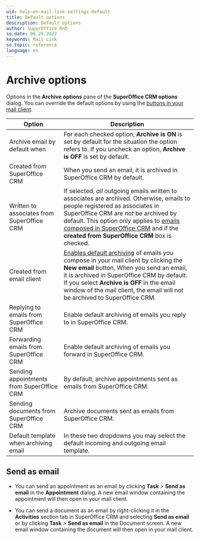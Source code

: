 ```yaml
---
uid: help-en-mail-link-settings-default
title: Default options
description: Default options
author: SuperOffice RnD
so.date: 06.29.2022
keywords: Mail Link
so.topic: reference
language: en
---
```


# Archive options

Options in the **Archive options** pane of the **SuperOffice CRM options** dialog. You can override the default options by using the [buttons in your mail client][2].

| Option | Description |
|---|---|
| Archive email by default when | For each checked option, **Archive is ON** is set by default for the situation the option refers to. If you uncheck an option, **Archive is OFF** is set by default. |
| Created from SuperOffice CRM | When you send an email, it is archived in SuperOffice CRM by default. |
| Written to associates from SuperOffice CRM | If selected, *all* outgoing emails written to associates are archived. Otherwise, emails to people registered as associates in SuperOffice CRM are *not* be archived by default. This option only applies to [emails composed in SuperOffice CRM][4] and if the **created from SuperOffice CRM** box is checked.
| Created from email client | [Enables default archiving][5] of emails you compose in your mail client by clicking the **New email** button. When you send an email, it is archived in SuperOffice CRM by default. If you select **Archive is OFF** in the email window of the mail client, the email will not be archived to SuperOffice CRM. |
| Replying to emails from SuperOffice CRM | Enable default archiving of emails you reply to in SuperOffice CRM. |
| Forwarding emails from SuperOffice CRM | Enable default archiving of emails you forward in SuperOffice CRM. |
| Sending appointments from SuperOffice CRM | By default, archive appointments sent as emails from SuperOffice CRM. |
| Sending documents from SuperOffice CRM | Archive documents sent as emails from SuperOffice CRM. |
| Default template when archiving email | In these two dropdowns you may select the default incoming and outgoing email template. |

## Send as email

* You can send an appointment as an email by clicking **Task** > **Send as email** in the **Appointment** dialog. A new email window containing the appointment will then open in your mail client.

* You can send a document as an email by right-clicking it in the **Activities** section tab in SuperOffice CRM and selecting **Send as email** or by clicking **Task** > **Send as email** in the Document screen. A new email window containing the document will then open in your mail client.

<!-- Referenced links -->
[2]: ../index.md
[4]: ../create-in-superoffice.md
[5]: archive-by-default.md

<!-- Referenced images -->
